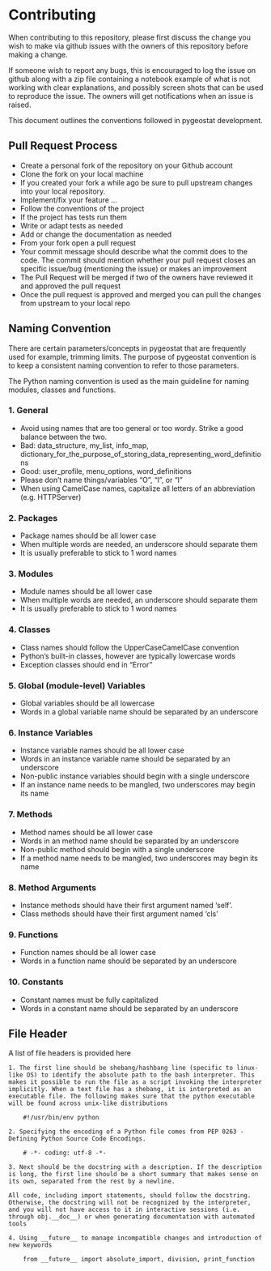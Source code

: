 # Contributing

When contributing to this repository, please first discuss the change you wish to make via github issues with the owners of this repository before making a change. 

If someone wish to report any bugs, this is encouraged to log the issue on github along with a zip file containing a notebook example of what is not working with clear explanations, and possibly screen shots that can be used to reproduce the issue. The owners will get notifications when an issue is raised.

This document outlines the conventions followed in pygeostat development.

## Pull Request Process

- Create a personal fork of the repository on your Github account
- Clone the fork on your local machine
- If you created your fork a while ago be sure to pull upstream changes into your local repository.
- Implement/fix your feature …
- Follow the conventions of the project
- If the project has tests run them
- Write or adapt tests as needed
- Add or change the documentation as needed
- From your fork open a pull request
- Your commit message should describe what the commit does to the code. The commit should mention whether your pull request closes an specific issue/bug (mentioning the issue) or makes an improvement
- The Pull Request will be merged if two of the owners have reviewed it and approved the pull request
- Once the pull request is approved and merged you can pull the changes from upstream to your local repo

## Naming Convention

 There are certain parameters/concepts in pygeostat that are frequently used for example, trimming limits. The purpose of pygeostat convention is to keep a consistent naming convention to refer to those parameters.

 The Python naming convention is used as the main guideline for naming modules, classes and functions. 

### 1. General

- Avoid using names that are too general or too wordy. Strike a good balance between the two.
- Bad: data_structure, my_list, info_map, dictionary_for_the_purpose_of_storing_data_representing_word_definitions
- Good: user_profile, menu_options, word_definitions
- Please don’t name things/variables “O”, “l”, or “I”
- When using CamelCase names, capitalize all letters of an abbreviation (e.g. HTTPServer)

### 2. Packages

- Package names should be all lower case
- When multiple words are needed, an underscore should separate them
- It is usually preferable to stick to 1 word names

### 3. Modules

- Module names should be all lower case
- When multiple words are needed, an underscore should separate them
- It is usually preferable to stick to 1 word names

### 4. Classes

- Class names should follow the UpperCaseCamelCase convention
- Python’s built-in classes, however are typically lowercase words
- Exception classes should end in “Error”

### 5. Global (module-level) Variables

- Global variables should be all lowercase
- Words in a global variable name should be separated by an underscore

### 6. Instance Variables

- Instance variable names should be all lower case
- Words in an instance variable name should be separated by an underscore
- Non-public instance variables should begin with a single underscore
- If an instance name needs to be mangled, two underscores may begin its name

### 7. Methods

- Method names should be all lower case
- Words in an method name should be separated by an underscore
- Non-public method should begin with a single underscore
- If a method name needs to be mangled, two underscores may begin its name

### 8. Method Arguments

- Instance methods should have their first argument named ‘self’.
- Class methods should have their first argument named ‘cls’

### 9. Functions

- Function names should be all lower case
- Words in a function name should be separated by an underscore

### 10. Constants

- Constant names must be fully capitalized
- Words in a constant name should be separated by an underscore

## File Header

 A list of file headers is provided here
       
    1. The first line should be shebang/hashbang line (specific to linux-like OS) to identify the absolute path to the bash interpreter. This makes it possible to run the file as a script invoking the interpreter implicitly. When a text file has a shebang, it is interpreted as an executable file. The following makes sure that the python executable will be found across unix-like distributions
    
        #!/usr/bin/env python

    2. Specifying the encoding of a Python file comes from PEP 0263 - Defining Python Source Code Encodings.

        # -*- coding: utf-8 -*-

    3. Next should be the docstring with a description. If the description is long, the first line should be a short summary that makes sense on its own, separated from the rest by a newline.
    
    All code, including import statements, should follow the docstring. Otherwise, the docstring will not be recognized by the interpreter, and you will not have access to it in interactive sessions (i.e. through obj.__doc__) or when generating documentation with automated tools

    4. Using __future__ to manage incompatible changes and introduction of new keywords

        from __future__ import absolute_import, division, print_function